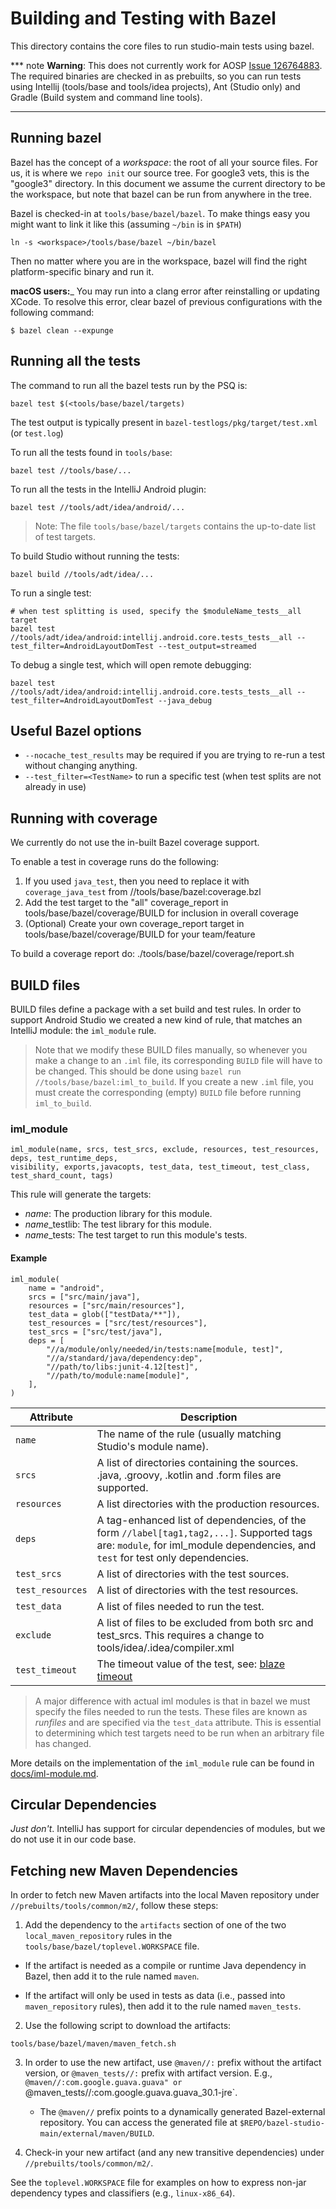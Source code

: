 # Building and Testing with Bazel

This directory contains the core files to run studio-main tests using
bazel.

*** note
**Warning**: This does not currently work for AOSP
[Issue 126764883](https://issuetracker.google.com/126764883).
The required binaries are checked in as prebuilts, so you can run tests using
Intellij (tools/base and tools/idea projects), Ant (Studio only) and Gradle
(Build system and command line tools).
***

## Running bazel

Bazel has the concept of a _workspace_: the root of all your source files. For
us, it is where we `repo init` our source tree. For google3 vets, this is the
"google3" directory. In this document we assume the current directory to be the
workspace, but note that bazel can be run from anywhere in the tree.

Bazel is checked-in at `tools/base/bazel/bazel`. To make things easy you might
want to link it like this (assuming `~/bin` is in `$PATH`)

```shell
ln -s <workspace>/tools/base/bazel ~/bin/bazel
```

Then no matter where you are in the workspace, bazel will find the right
platform-specific binary and run it.

__macOS users:___ You may run into a clang error after reinstalling or updating XCode.
To resolve this error, clear bazel of previous configurations with the following command:
```
$ bazel clean --expunge
```

## Running all the tests

The command to run all the bazel tests run by the PSQ is:

```shell
bazel test $(<tools/base/bazel/targets)
```

The test output is typically present in `bazel-testlogs/pkg/target/test.xml` (or `test.log`)

To run all the tests found in `tools/base`:

```shell
bazel test //tools/base/...
```

To run all the tests in the IntelliJ Android plugin:

```
bazel test //tools/adt/idea/android/...
```

> Note: The file `tools/base/bazel/targets` contains the up-to-date list of test targets.

To build Studio without running the tests:

```
bazel build //tools/adt/idea/...
```

To run a single test:

```
# when test splitting is used, specify the $moduleName_tests__all target
bazel test //tools/adt/idea/android:intellij.android.core.tests_tests__all --test_filter=AndroidLayoutDomTest --test_output=streamed
```

To debug a single test, which will open remote debugging:

```
bazel test //tools/adt/idea/android:intellij.android.core.tests_tests__all --test_filter=AndroidLayoutDomTest --java_debug
```

## Useful Bazel options

 * `--nocache_test_results` may be required if you are trying to re-run a test without changing
   anything.
 * `--test_filter=<TestName>` to run a specific test (when test splits are not already in use)

## Running with coverage

We currently do not use the in-built Bazel coverage support.

To enable a test in coverage runs do the following:
1. If you used `java_test`, then you need to replace it with `coverage_java_test` from //tools/base/bazel:coverage.bzl
2. Add the test target to the "all" coverage_report in tools/base/bazel/coverage/BUILD for inclusion in overall coverage
3. (Optional) Create your own coverage_report target in tools/base/bazel/coverage/BUILD for your team/feature

To build a coverage report do:
./tools/base/bazel/coverage/report.sh <name of coverage_report target> <directory to output HTML report>

## BUILD files

BUILD files define a package with a set build and test rules. In order to
support Android Studio we created a new kind of rule, that matches an IntelliJ
module: the `iml_module` rule.

> Note that we modify these BUILD files manually, so whenever you make a change
> to an `.iml` file, its corresponding `BUILD` file will have to be changed. This should be
> done using `bazel run //tools/base/bazel:iml_to_build`. If you create a new
> `.iml` file, you must create the corresponding (empty) `BUILD` file before
> running `iml_to_build`.

### iml_module

```
iml_module(name, srcs, test_srcs, exclude, resources, test_resources, deps, test_runtime_deps,
visibility, exports,javacopts, test_data, test_timeout, test_class, test_shard_count, tags)
```

This rule will generate the targets:

*   _name_: The production library for this module.
*   _name_\_testlib: The test library for this module.
*   _name_\_tests: The test target to run this module's tests.

#### Example

```
iml_module(
    name = "android",
    srcs = ["src/main/java"],
    resources = ["src/main/resources"],
    test_data = glob(["testData/**"]),
    test_resources = ["src/test/resources"],
    test_srcs = ["src/test/java"],
    deps = [
        "//a/module/only/needed/in/tests:name[module, test]",
        "//a/standard/java/dependency:dep",
        "//path/to/libs:junit-4.12[test]",
        "//path/to/module:name[module]",
    ],
)
```

Attribute        | Description
---------------- | -----------
`name`           | The name of the rule (usually matching Studio's module name).
`srcs`           | A list of directories containing the sources. .java, .groovy, .kotlin and .form files are supported.
`resources`      | A list directories with the production resources.
`deps`           | A tag-enhanced list of dependencies, of the form `//label[tag1,tag2,...]`. Supported tags are: `module`, for iml_module dependencies, and `test` for test only dependencies.
`test_srcs`      | A list of directories with the test sources.
`test_resources` | A list of directories with the test resources.
`test_data`      | A list of files needed to run the test.
`exclude`        | A list of files to be excluded from both src and test_srcs. This requires a change to tools/idea/.idea/compiler.xml
`test_timeout`   | The timeout value of the test, see: [blaze timeout](https://docs.bazel.build/versions/master/test-encyclopedia.html#timeout)

> A major difference with actual iml modules is that in bazel we must specify
> the files needed to run the tests. These files are known as _runfiles_ and are
> specified via the `test_data` attribute. This is essential to determining
> which test targets need to be run when an arbitrary file has changed.

More details on the implementation of the `iml_module` rule can be found in
[docs/iml-module.md](docs/iml-module.md).

## Circular Dependencies

_Just don't_. IntelliJ has support for circular dependencies of modules, but we
do not use it in our code base.

## Fetching new Maven Dependencies

In order to fetch new Maven artifacts into the local Maven repository under
`//prebuilts/tools/common/m2/`, follow these steps:


1. Add the dependency to the `artifacts` section of one of the two
`local_maven_repository` rules in the `tools/base/bazel/toplevel.WORKSPACE`
file.

  * If the artifact is needed as a compile or runtime Java dependency in Bazel,
    then add it to the rule named `maven`.

  * If the artifact will only be used in tests as data (i.e., passed into
    `maven_repository` rules), then add it to the rule named `maven_tests`.

2. Use the following script to download the artifacts:

```
tools/base/bazel/maven/maven_fetch.sh
```

3. In order to use the new artifact, use `@maven//:` prefix without the
   artifact version, or `@maven_tests//:` prefix with artifact version.
   E.g., `@maven//:com.google.guava.guava" or
   `@maven_tests//:com.google.guava.guava_30.1-jre`.

   * The `@maven//` prefix points to a dynamically generated Bazel-external
     repository. You can access the generated file at
     `$REPO/bazel-studio-main/external/maven/BUILD`.

4. Check-in your new artifact (and any new transitive dependencies)
   under `//prebuilts/tools/common/m2/`.

See the `toplevel.WORKSPACE` file for examples on how to express non-jar dependency
types and classifiers (e.g., `linux-x86_64`).



